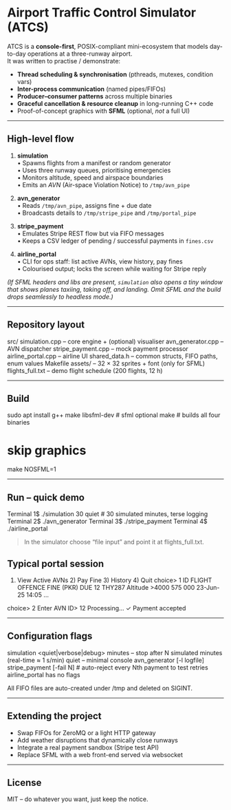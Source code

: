 Airport Traffic Control Simulator (ATCS)
========================================

ATCS is a **console-first**, POSIX-compliant mini-ecosystem that models day-to-day
operations at a three-runway airport.  
It was written to practise / demonstrate:

* **Thread scheduling & synchronisation** (pthreads, mutexes, condition vars)
* **Inter-process communication** (named pipes/FIFOs)
* **Producer–consumer patterns** across multiple binaries
* **Graceful cancellation & resource cleanup** in long-running C++ code
* Proof-of-concept graphics with **SFML** (optional, _not_ a full UI)

------------------------------------------------------------
High-level flow
------------------------------------------------------------

1. **simulation**  
   • Spawns flights from a manifest or random generator  
   • Uses three runway queues, prioritising emergencies  
   • Monitors altitude, speed and airspace boundaries  
   • Emits an *AVN* (Air-space Violation Notice) to `/tmp/avn_pipe`

2. **avn_generator**  
   • Reads `/tmp/avn_pipe`, assigns fine + due date  
   • Broadcasts details to `/tmp/stripe_pipe` and `/tmp/portal_pipe`

3. **stripe_payment**  
   • Emulates Stripe REST flow but via FIFO messages  
   • Keeps a CSV ledger of pending / successful payments in `fines.csv`

4. **airline_portal**  
   • CLI for ops staff: list active AVNs, view history, pay fines  
   • Colourised output; locks the screen while waiting for Stripe reply

*(If SFML headers and libs are present, `simulation` also opens a tiny window
that shows planes taxiing, taking off, and landing. Omit SFML and the build
drops seamlessly to headless mode.)*

------------------------------------------------------------
Repository layout
------------------------------------------------------------
src/
  simulation.cpp        – core engine + (optional) visualiser
  avn_generator.cpp     – AVN dispatcher
  stripe_payment.cpp    – mock payment processor
  airline_portal.cpp    – airline UI
  shared_data.h         – common structs, FIFO paths, enum values
  Makefile
assets/                 – 32 × 32 sprites + font (only for SFML)
flights_full.txt        – demo flight schedule (200 flights, 12 h)

------------------------------------------------------------
Build
------------------------------------------------------------
sudo apt install g++ make libsfml-dev      # sfml optional
make                                       # builds all four binaries

# skip graphics
make NOSFML=1

------------------------------------------------------------
Run – quick demo
------------------------------------------------------------
Terminal 1$  ./simulation 30 quiet          # 30 simulated minutes, terse logging
Terminal 2$  ./avn_generator
Terminal 3$  ./stripe_payment
Terminal 4$  ./airline_portal

> In the simulator choose “file input” and point it at flights_full.txt.

Typical portal session
----------------------
1) View Active AVNs        2) Pay Fine        3) History        4) Quit
choice> 1
ID  FLIGHT      OFFENCE          FINE (PKR)   DUE
12  THY287      Altitude >4000   575 000       23-Jun-25 14:05
…

choice> 2
Enter AVN ID> 12
Processing… ✓  Payment accepted

------------------------------------------------------------
Configuration flags
------------------------------------------------------------
simulation <minutes> <quiet|verbose|debug>
    minutes   – stop after N simulated minutes (real-time ≈ 1 s/min)
    quiet     – minimal console
avn_generator [-l logfile]
stripe_payment [-fail N]    # auto-reject every Nth payment to test retries
airline_portal has no flags

All FIFO files are auto-created under /tmp and deleted on SIGINT.

------------------------------------------------------------
Extending the project
------------------------------------------------------------
* Swap FIFOs for ZeroMQ or a light HTTP gateway
* Add weather disruptions that dynamically close runways
* Integrate a real payment sandbox (Stripe test API)
* Replace SFML with a web front-end served via websocket

------------------------------------------------------------
License
------------------------------------------------------------
MIT – do whatever you want, just keep the notice.

